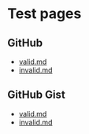 # Test pages

## GitHub

- [valid.md](./valid.md)
- [invalid.md](./invalid.md)

## GitHub Gist

- [valid.md](https://gist.github.com/tanakafwd/f389345248c3bbbaaabccbe1062aad5c)
- [invalid.md](https://gist.github.com/tanakafwd/319edf3774099d0156c7242beae1a0d7)
